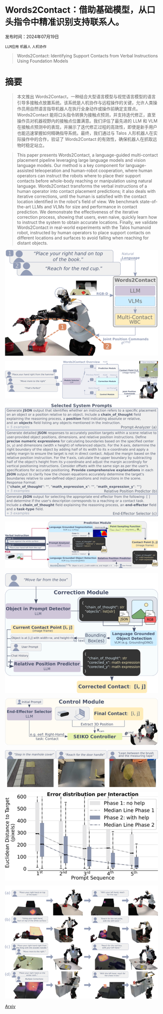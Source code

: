 # Words2Contact：借助基础模型，从口头指令中精准识别支持联系人。

发布时间：2024年07月19日

`LLM应用` `机器人` `人机协作`

> Words2Contact: Identifying Support Contacts from Verbal Instructions Using Foundation Models

# 摘要

> 本文推出 Words2Contact，一种结合大型语言模型与视觉语言模型的语言引导多接触点放置系统。该系统是人机协作与远程操作的关键，允许人类操作员用自然语言指导机器人在执行全身动作或操作前确定支撑点。Words2Contact 能将口头指令转换为接触点预测，并支持迭代修正，直至操作员对机器视野内的接触点位置满意。我们评估了最先进的 LLM 和 VLM 在接触点预测中的表现，并展示了迭代修正过程的高效性，即使是新手用户也能迅速掌握如何精确指导系统。最终，我们通过与 Talos 人形机器人在实际操作中的合作，验证了 Words2Contact 的有效性，确保机器人在抓取远物时稳定站立。

> This paper presents Words2Contact, a language-guided multi-contact placement pipeline leveraging large language models and vision language models. Our method is a key component for language-assisted teleoperation and human-robot cooperation, where human operators can instruct the robots where to place their support contacts before whole-body reaching or manipulation using natural language. Words2Contact transforms the verbal instructions of a human operator into contact placement predictions; it also deals with iterative corrections, until the human is satisfied with the contact location identified in the robot's field of view. We benchmark state-of-the-art LLMs and VLMs for size and performance in contact prediction. We demonstrate the effectiveness of the iterative correction process, showing that users, even naive, quickly learn how to instruct the system to obtain accurate locations. Finally, we validate Words2Contact in real-world experiments with the Talos humanoid robot, instructed by human operators to place support contacts on different locations and surfaces to avoid falling when reaching for distant objects.

![Words2Contact：借助基础模型，从口头指令中精准识别支持联系人。](../../../paper_images/2407.14229/x1.png)

![Words2Contact：借助基础模型，从口头指令中精准识别支持联系人。](../../../paper_images/2407.14229/x2.png)

![Words2Contact：借助基础模型，从口头指令中精准识别支持联系人。](../../../paper_images/2407.14229/x3.png)

![Words2Contact：借助基础模型，从口头指令中精准识别支持联系人。](../../../paper_images/2407.14229/x4.png)

![Words2Contact：借助基础模型，从口头指令中精准识别支持联系人。](../../../paper_images/2407.14229/x5.png)

![Words2Contact：借助基础模型，从口头指令中精准识别支持联系人。](../../../paper_images/2407.14229/x6.png)

![Words2Contact：借助基础模型，从口头指令中精准识别支持联系人。](../../../paper_images/2407.14229/x7.png)

![Words2Contact：借助基础模型，从口头指令中精准识别支持联系人。](../../../paper_images/2407.14229/x8.png)

![Words2Contact：借助基础模型，从口头指令中精准识别支持联系人。](../../../paper_images/2407.14229/x9.png)

[Arxiv](https://arxiv.org/abs/2407.14229)